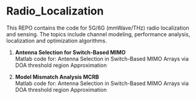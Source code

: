 # Radio_Localization
This REPO contains the code for 5G/6G (mmWave/THz) radio localization and sensing. The topics include channel modeling, performance analysis, localization and optimization algorithms.

1. **Antenna Selection for Switch-Based MIMO**
\
Matlab code for: Antenna Selection in Switch-Based MIMO Arrays via DOA threshold region Approximation

2. **Model Mismatch Analysis MCRB**
\
Matlab code for: Antenna Selection in Switch-Based MIMO Arrays via DOA threshold region Approximation
